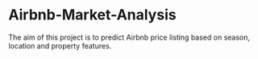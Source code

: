 # Airbnb-Market-Analysis
The aim of this project is to predict Airbnb price listing based on season, location and property features.
